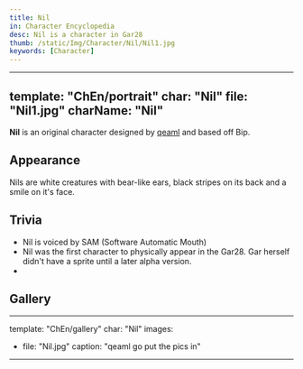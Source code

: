 ```yaml
---
title: Nil
in: Character Encyclopedia
desc: Nil is a character in Gar28
thumb: /static/Img/Character/Nil/Nil1.jpg
keywords: [Character]
---
```


---
template: "ChEn/portrait"
char: "Nil"
file: "Nil1.jpg"
charName: "Nil"
---

**Nil** is an original character designed by [qeaml] and based off Bip.

## Appearance

Nils are white creatures with bear-like ears, black stripes on its back and a smile on it's face.

## Trivia

* Nil is voiced by SAM (Software Automatic Mouth)
* Nil was the first character to physically appear in the Gar28. Gar herself didn't have a sprite until a later alpha version.
* 

## Gallery

---
template: "ChEn/gallery"
char: "Nil"
images:
  - file: "Nil.jpg"
    caption: "qeaml go put the pics in"
---

[qeaml]: https://qeaml.github.io
